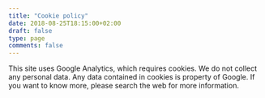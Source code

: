 ```yaml
---
title: "Cookie policy"
date: 2018-08-25T18:15:00+02:00
draft: false
type: page
comments: false
---
```


This site uses Google Analytics, which requires cookies. We do not collect any personal data. Any data contained in cookies is property of Google. 
If you want to know more, please search the web for more information.